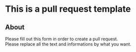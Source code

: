 # This is a pull request template
## About
Please fill out this form in order to create a pull request.<br />Please replace all the text and informations by what you want.